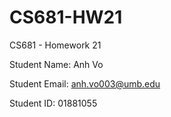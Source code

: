 # CS681-HW21
CS681 - Homework 21

Student Name: Anh Vo

Student Email: anh.vo003@umb.edu

Student ID: 01881055
